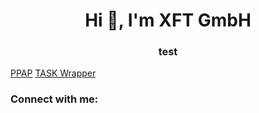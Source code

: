 <h1 align="center">Hi 👋, I'm XFT GmbH</h1>
<h3 align="center">test</h3>

[PPAP](https://github.com/XFT-GmbH/ppap_core_import)
[TASK Wrapper](https://github.com/XFT-GmbH/zxfttmtaska01wrapper)

<h3 align="left">Connect with me:</h3>
<p align="left">
</p>
